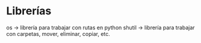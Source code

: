 # Librerías

os -> librería para trabajar con rutas en python
shutil -> librería para trabajar con carpetas, mover, eliminar, copiar, etc.
